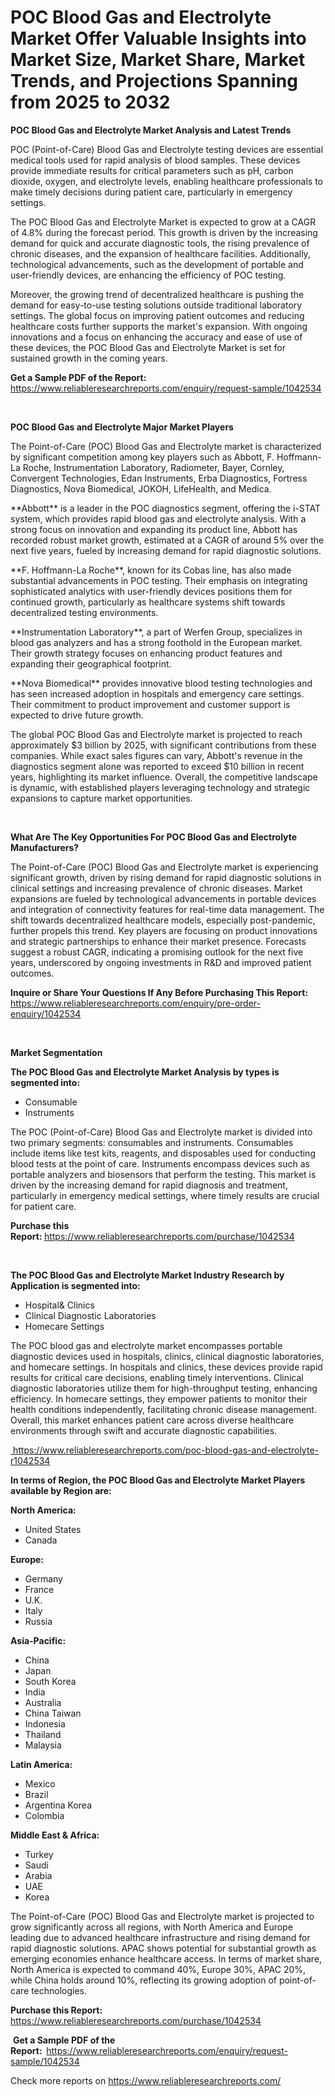 <p><h1>POC Blood Gas and Electrolyte Market Offer Valuable Insights into Market Size, Market Share, Market Trends, and Projections Spanning from 2025 to 2032</h1></p><p><strong>POC Blood Gas and Electrolyte Market Analysis and Latest Trends</strong></p>
<p><p>POC (Point-of-Care) Blood Gas and Electrolyte testing devices are essential medical tools used for rapid analysis of blood samples. These devices provide immediate results for critical parameters such as pH, carbon dioxide, oxygen, and electrolyte levels, enabling healthcare professionals to make timely decisions during patient care, particularly in emergency settings.</p><p>The POC Blood Gas and Electrolyte Market is expected to grow at a CAGR of 4.8% during the forecast period. This growth is driven by the increasing demand for quick and accurate diagnostic tools, the rising prevalence of chronic diseases, and the expansion of healthcare facilities. Additionally, technological advancements, such as the development of portable and user-friendly devices, are enhancing the efficiency of POC testing. </p><p>Moreover, the growing trend of decentralized healthcare is pushing the demand for easy-to-use testing solutions outside traditional laboratory settings. The global focus on improving patient outcomes and reducing healthcare costs further supports the market's expansion. With ongoing innovations and a focus on enhancing the accuracy and ease of use of these devices, the POC Blood Gas and Electrolyte Market is set for sustained growth in the coming years.</p></p>
<p><strong>Get a Sample PDF of the Report:&nbsp;</strong> <a href="https://www.reliableresearchreports.com/enquiry/request-sample/1042534?utm_campaign=2192&utm_medium=2&utm_source=Github&utm_content=ia&utm_term=03032025&utm_id=poc-blood-gas-and-electrolyte">https://www.reliableresearchreports.com/enquiry/request-sample/1042534</a></p>
<p>&nbsp;</p>
<p><strong>POC Blood Gas and Electrolyte Major Market Players</strong></p>
<p><p>The Point-of-Care (POC) Blood Gas and Electrolyte market is characterized by significant competition among key players such as Abbott, F. Hoffmann-La Roche, Instrumentation Laboratory, Radiometer, Bayer, Cornley, Convergent Technologies, Edan Instruments, Erba Diagnostics, Fortress Diagnostics, Nova Biomedical, JOKOH, LifeHealth, and Medica.</p><p>**Abbott** is a leader in the POC diagnostics segment, offering the i-STAT system, which provides rapid blood gas and electrolyte analysis. With a strong focus on innovation and expanding its product line, Abbott has recorded robust market growth, estimated at a CAGR of around 5% over the next five years, fueled by increasing demand for rapid diagnostic solutions.</p><p>**F. Hoffmann-La Roche**, known for its Cobas line, has also made substantial advancements in POC testing. Their emphasis on integrating sophisticated analytics with user-friendly devices positions them for continued growth, particularly as healthcare systems shift towards decentralized testing environments.</p><p>**Instrumentation Laboratory**, a part of Werfen Group, specializes in blood gas analyzers and has a strong foothold in the European market. Their growth strategy focuses on enhancing product features and expanding their geographical footprint.</p><p>**Nova Biomedical** provides innovative blood testing technologies and has seen increased adoption in hospitals and emergency care settings. Their commitment to product improvement and customer support is expected to drive future growth.</p><p>The global POC Blood Gas and Electrolyte market is projected to reach approximately $3 billion by 2025, with significant contributions from these companies. While exact sales figures can vary, Abbott's revenue in the diagnostics segment alone was reported to exceed $10 billion in recent years, highlighting its market influence. Overall, the competitive landscape is dynamic, with established players leveraging technology and strategic expansions to capture market opportunities.</p></p>
<p>&nbsp;</p>
<p><strong>What Are The Key Opportunities For POC Blood Gas and Electrolyte Manufacturers?</strong></p>
<p><p>The Point-of-Care (POC) Blood Gas and Electrolyte market is experiencing significant growth, driven by rising demand for rapid diagnostic solutions in clinical settings and increasing prevalence of chronic diseases. Market expansions are fueled by technological advancements in portable devices and integration of connectivity features for real-time data management. The shift towards decentralized healthcare models, especially post-pandemic, further propels this trend. Key players are focusing on product innovations and strategic partnerships to enhance their market presence. Forecasts suggest a robust CAGR, indicating a promising outlook for the next five years, underscored by ongoing investments in R&D and improved patient outcomes.</p></p>
<p><strong>Inquire or Share Your Questions If Any Before Purchasing This Report:</strong> <a href="https://www.reliableresearchreports.com/enquiry/pre-order-enquiry/1042534?utm_campaign=2192&utm_medium=2&utm_source=Github&utm_content=ia&utm_term=03032025&utm_id=poc-blood-gas-and-electrolyte">https://www.reliableresearchreports.com/enquiry/pre-order-enquiry/1042534</a></p>
<p>&nbsp;</p>
<p><strong>Market Segmentation</strong></p>
<p><strong>The POC Blood Gas and Electrolyte Market Analysis by types is segmented into:</strong></p>
<p><ul><li>Consumable</li><li>Instruments</li></ul></p>
<p><p>The POC (Point-of-Care) Blood Gas and Electrolyte market is divided into two primary segments: consumables and instruments. Consumables include items like test kits, reagents, and disposables used for conducting blood tests at the point of care. Instruments encompass devices such as portable analyzers and biosensors that perform the testing. This market is driven by the increasing demand for rapid diagnosis and treatment, particularly in emergency medical settings, where timely results are crucial for patient care.</p></p>
<p><strong>Purchase this Report:&nbsp;</strong><a href="https://www.reliableresearchreports.com/purchase/1042534?utm_campaign=2192&utm_medium=2&utm_source=Github&utm_content=ia&utm_term=03032025&utm_id=poc-blood-gas-and-electrolyte">https://www.reliableresearchreports.com/purchase/1042534</a></p>
<p>&nbsp;</p>
<p><strong>The POC Blood Gas and Electrolyte Market Industry Research by Application is segmented into:</strong></p>
<p><ul><li>Hospital& Clinics</li><li>Clinical Diagnostic Laboratories</li><li>Homecare Settings</li></ul></p>
<p><p>The POC blood gas and electrolyte market encompasses portable diagnostic devices used in hospitals, clinics, clinical diagnostic laboratories, and homecare settings. In hospitals and clinics, these devices provide rapid results for critical care decisions, enabling timely interventions. Clinical diagnostic laboratories utilize them for high-throughput testing, enhancing efficiency. In homecare settings, they empower patients to monitor their health conditions independently, facilitating chronic disease management. Overall, this market enhances patient care across diverse healthcare environments through swift and accurate diagnostic capabilities.</p></p>
<p><a href="https://www.reliableresearchreports.com/poc-blood-gas-and-electrolyte-r1042534?utm_campaign=2192&utm_medium=2&utm_source=Github&utm_content=ia&utm_term=03032025&utm_id=poc-blood-gas-and-electrolyte">&nbsp;https://www.reliableresearchreports.com/poc-blood-gas-and-electrolyte-r1042534</a></p>
<p><strong>In terms of Region, the POC Blood Gas and Electrolyte Market Players available by Region are:</strong></p>
<p>
    <p> <strong> North America: </strong>
        <ul>
            <li>United States</li>
            <li>Canada</li>
        </ul>
        </p> 
    <p> <strong> Europe: </strong>
        <ul>
            <li>Germany</li>
            <li>France</li>
            <li>U.K.</li>
            <li>Italy</li>
            <li>Russia</li>
        </ul>
        </p> 
    <p> <strong> Asia-Pacific: </strong>
        <ul>
            <li>China</li>
            <li>Japan</li>
            <li>South Korea</li>
            <li>India</li>
            <li>Australia</li>
            <li>China Taiwan</li>
            <li>Indonesia</li>
            <li>Thailand</li>
            <li>Malaysia</li>
        </ul>
        </p> 
    <p> <strong> Latin America: </strong>
        <ul>
            <li>Mexico</li>
            <li>Brazil</li>
            <li>Argentina Korea</li>
            <li>Colombia</li>
        </ul>
        </p> 
    <p> <strong> Middle East & Africa: </strong>
        <ul>
            <li>Turkey</li>
            <li>Saudi</li>
            <li>Arabia</li>
            <li>UAE</li>
            <li>Korea</li>
        </ul>
    </p>
    </p>
<p><p>The Point-of-Care (POC) Blood Gas and Electrolyte market is projected to grow significantly across all regions, with North America and Europe leading due to advanced healthcare infrastructure and rising demand for rapid diagnostic solutions. APAC shows potential for substantial growth as emerging economies enhance healthcare access. In terms of market share, North America is expected to command 40%, Europe 30%, APAC 20%, while China holds around 10%, reflecting its growing adoption of point-of-care technologies.</p></p>
<p><strong>Purchase this Report: </strong><a href="https://www.reliableresearchreports.com/purchase/1042534?utm_campaign=2192&utm_medium=2&utm_source=Github&utm_content=ia&utm_term=03032025&utm_id=poc-blood-gas-and-electrolyte">https://www.reliableresearchreports.com/purchase/1042534</a></p>
<p>&nbsp;<strong>Get a Sample PDF of the Report:&nbsp;&nbsp;</strong><a href="https://www.reliableresearchreports.com/enquiry/request-sample/1042534?utm_campaign=2192&utm_medium=2&utm_source=Github&utm_content=ia&utm_term=03032025&utm_id=poc-blood-gas-and-electrolyte">https://www.reliableresearchreports.com/enquiry/request-sample/1042534</a></p>
<p><strong></strong></p>
<p>Check more reports on <a href="https://www.reliableresearchreports.com/?utm_campaign=2192&utm_medium=2&utm_source=Github&utm_content=ia&utm_term=03032025&utm_id=poc-blood-gas-and-electrolyte">https://www.reliableresearchreports.com/</a></p>